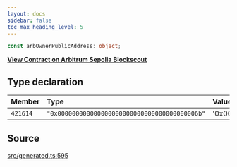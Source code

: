 ```yaml
---
layout: docs
sidebar: false
toc_max_heading_level: 5
---
```


```ts
const arbOwnerPublicAddress: object;
```

[__View Contract on Arbitrum Sepolia Blockscout__](https://sepolia-explorer.arbitrum.io/address/0x000000000000000000000000000000000000006b)

## Type declaration

| Member | Type | Value |
| :------ | :------ | :------ |
| `421614` | `"0x000000000000000000000000000000000000006b"` | '0x000000000000000000000000000000000000006b' |

## Source

[src/generated.ts:595](https://github.com/OffchainLabs/arbitrum-orbit-sdk/blob/cfcbd32d6879cf7817a33b24f062a0fd879ea257/src/generated.ts#L595)
